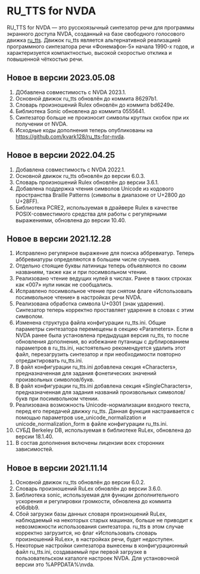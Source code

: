 # RU_TTS for NVDA

RU_TTS for NVDA — это русскоязычный синтезатор речи для программы экранного доступа NVDA, созданный на базе свободного голосового движка [ru_tts](https://github.com/poretsky/ru_tts).
Движок ru_tts является альтернативной реализацией программного синтезатора речи «Фонемафон-5» начала 1990-х годов, и характеризуется компактностью, высокой скоростью отклика и повышенной чёткостью речи.

## Новое в версии 2023.05.08
1. ДОбавлена совместимость с NVDA 2023.1.
2. Основной движок ru_tts обновлён до коммита 86297b1.
3. Словарь произношений Rulex обновлён до коммита bd6249e.
4. Библиотека Sonic обновлена до коммита 0555641.
5. Синтезатор больше не произносит символы круглых скобок при их получении от NVDA.
6. Исходные коды дополнения теперь опубликованы на <https://github.com/kvark128/ru_tts-for-nvda>.

## Новое в версии 2022.04.25
1. Добавлена совместимость с NVDA 2022.1.
2. Основной движок ru_tts обновлён до версии 6.0.3.
3. Словарь произношений Rulex обновлён до версии 3.6.1.
4. Добавлена поддержка чтения символов Unicode из кодового пространства Braille Patterns (символы в диапазоне от U+2800 до U+28FF).
5. Библиотека PCRE2, используемая в драйвере Rulex в качестве POSIX-совместимого средства для работы с регулярными выражениями, обновлена до версии 10.40.

## Новое в версии 2021.12.28
1. Исправлено регулярное выражение для поиска аббревиатур. Теперь аббревиатуры определяются в большем числе случаев.
2. Отдельно стоящие буквы латиницы теперь объявляются по своим названиям, также как и при посимвольном чтении.
3. Реализовано чтение ведущих нулей в числах. Ранее в таких строках как «007» нули никак не сообщались.
4. Исправлено посимвольное чтение при снятом флаге «Использовать посимвольное чтение» в настройках речи NVDA.
5. Реализована обработка символа U+0301 (знак ударения). Синтезатор теперь корректно проставляет ударение в словах с этим символом.
6. Изменена структура файла конфигурации ru_tts.ini. Общие параметры синтезатора перемещены в секцию «Parameters».
Если в NVDA ранее была установлена предыдущая версия ru_tts, то после обновления дополнения, во избежание путаницы с дублированием параметров в ru_tts.ini, настоятельно рекомендуется удалить этот файл, перезагрузить синтезатор и при необходимости повторно отредактировать ru_tts.ini.
7. В файл конфигурации ru_tts.ini добавлена секция «Characters», предназначенная для задания фонетических значений произвольных символов/букв.
8. В файл конфигурации ru_tts.ini добавлена секция «SingleCharacters», предназначенная для задания названий произвольных символов/букв при посимвольном чтении.
9. Реализована возможность Unicode-нормализации входного текста, перед его передачей движку ru_tts. Данная функция настраивается с помощью параметров use_unicode_normalization и unicode_normalization_form в файле конфигурации ru_tts.ini.
10. СУБД Berkeley DB, используемая в библиотеке RuLex, обновлена до версии 18.1.40.
11. В состав дополнения включены лицензии всех сторонних зависимостей.

## Новое в версии 2021.11.14
1. Основной движок ru_tts обновлён до версии 6.0.2.
2. Словарь произношений RuLex обновлён до версии 3.6.0.
3. Библиотека sonic, используемая для функции дополнительного ускорения и регулировки громкости, обновлена до коммита e06dbb9.
4. Сбой загрузки базы данных словаря произношений RuLex, наблюдаемый на некоторых старых машинах, больше не приводит к невозможности использования синтезатора. ru_tts в этом случае корректно загрузится, но флаг «Использовать словарь произношений RuLex», в настройках речи, будет недоступен.
5. Некоторые настройки синтезатора вынесены в конфигурационный файл ru_tts.ini, создаваемый при первой загрузке в пользовательском каталоге настроек NVDA. Для установочной версии это %APPDATA%\nvda.
